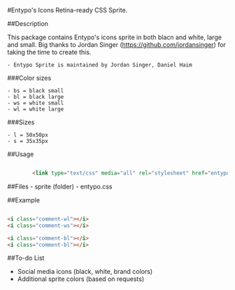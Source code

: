 #Entypo's Icons Retina-ready CSS Sprite.

##Description

This package contains Entypo's icons sprite in both blacn and white, large and small.
Big thanks to Jordan Singer (https://github.com/jordansinger) for taking the time to create this.

	- Entypo Sprite is maintained by Jordan Singer, Daniel Haim

###Color sizes

	- bs = black small
	- bl = black large
	- ws = white small
	- wl = white large

###Sizes

	- l = 50x50px
	- s = 35x35px

##Usage

``` html

		<link type="text/css" media="all" rel="stylesheet" href="entypo.css"/>

```

##Files
	- sprite (folder)
	- entypo.css

##Example

``` html

<i class="comment-wl"></i>
<i class="comment-ws"></i>

<i class="comment-bl"></i>
<i class="comment-bl"></i>

```

##To-do List

- Social media icons (black, white, brand colors)
- Additional sprite colors (based on requests)